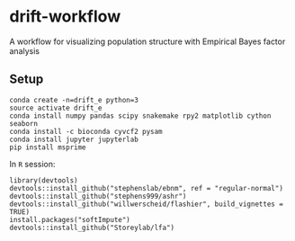 # drift-workflow

A workflow for visualizing population structure with Empirical Bayes factor analysis

## Setup

```
conda create -n=drift_e python=3
source activate drift_e
conda install numpy pandas scipy snakemake rpy2 matplotlib cython seaborn
conda install -c bioconda cyvcf2 pysam
conda install jupyter jupyterlab
pip install msprime
```

In `R` session:

```
library(devtools)
devtools::install_github("stephenslab/ebnm", ref = "regular-normal")
devtools::install_github("stephens999/ashr")
devtools::install_github("willwerscheid/flashier", build_vignettes = TRUE)
install.packages("softImpute")
devtools::install_github("Storeylab/lfa")
```

